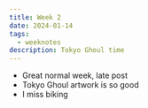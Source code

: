 ```yaml
---
title: Week 2
date: 2024-01-14
tags: 
  - weeknotes
description: Tokyo Ghoul time
---
```

- Great normal week, late post
- Tokyo Ghoul artwork is so good
- I miss biking
